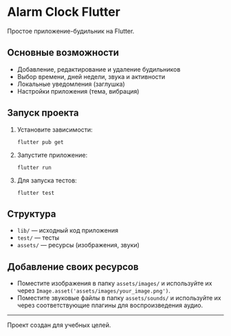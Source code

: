 # Alarm Clock Flutter

Простое приложение-будильник на Flutter.

## Основные возможности
- Добавление, редактирование и удаление будильников
- Выбор времени, дней недели, звука и активности
- Локальные уведомления (заглушка)
- Настройки приложения (тема, вибрация)

## Запуск проекта
1. Установите зависимости:
   ```
   flutter pub get
   ```
2. Запустите приложение:
   ```
   flutter run
   ```
3. Для запуска тестов:
   ```
   flutter test
   ```

## Структура
- `lib/` — исходный код приложения
- `test/` — тесты
- `assets/` — ресурсы (изображения, звуки)

## Добавление своих ресурсов
- Поместите изображения в папку `assets/images/` и используйте их через `Image.asset('assets/images/your_image.png')`.
- Поместите звуковые файлы в папку `assets/sounds/` и используйте их через соответствующие плагины для воспроизведения аудио.

---

Проект создан для учебных целей.
